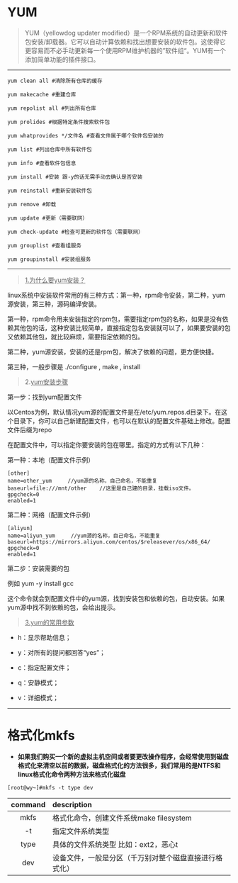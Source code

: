 # YUM

> YUM（yellowdog updater modified）是一个RPM系统的自动更新和软件包安装/卸载器。它可以自动计算依赖和找出想要安装的软件包。这使得它更容易而不必手动更新每一个使用RPM维护机器的”软件组“。YUM有一个添加简单功能的插件接口。

---

```shell
yum clean all #清除所有仓库的缓存
```

```shell
yum makecache #重建仓库
```

```shell
yum repolist all #列出所有仓库
```

```shell
yum prolides #根据特定条件搜索软件包
```

```shell
yum whatprovides */文件名 #查看文件属于哪个软件包安装的
```

```shell
yum list #列出仓库中所有软件包
```

```shell
yum info #查看软件包信息
```

```shell
yum install #安装 跟-y的话无需手动去确认是否安装
```

```shell
yum reinstall #重新安装软件包
```

```shell
yum remove #卸载
```

```shell
yum update #更新（需要联网）
```

```shell
yum check-update #检查可更新的软件包（需要联网）
```

```shell
yum grouplist #查看组服务
```

```shell
yum groupinstall #安装组服务
```

---

> 
>
> <u>1.为什么要yum安装？</u>

linux系统中安装软件常用的有三种方式：第一种，rpm命令安装，第二种，yum源安装，第三种，源码编译安装。

第一种，rpm命令用来安装指定的rpm包，需要指定rpm包的名称，如果是没有依赖其他包的话，这种安装比较简单，直接指定包名安装就可以了，如果要安装的包又依赖其他包，就比较麻烦，需要指定依赖的包。

第二种，yum源安装，安装的还是rpm包，解决了依赖的问题，更方便快捷。

第三种，一般步骤是 ./configure  , make , install 

> 
>
> 2.<u>yum安装步骤</u>

第一步：找到yum配置文件

以Centos为例，默认情况yum源的配置文件是在/etc/yum.repos.d目录下。在这个目录下，你可以自己新建配置文件，也可以在默认的配置文件基础上修改。配置文件后缀为repo

在配置文件中，可以指定你要安装的包在哪里。指定的方式有以下几种：

第一种：本地（配置文件示例）

```shell
[other]     
name=other_yum     //yum源的名称，自己命名，不能重复
baseurl=file:///mnt/other    //这里是自己建的目录，挂载iso文件。
gpgcheck=0
enabled=1
```

第二种：网络（配置文件示例）

```shell
[aliyun]     
name=aliyun_yum     //yum源的名称，自己命名，不能重复
baseurl=https://mirrors.aliyun.com/centos/$releasever/os/x86_64/
gpgcheck=0
enabled=1
```

第二步：安装需要的包

例如 yum -y install gcc

这个命令就会到配置文件中的yum源，找到安装包和依赖的包，自动安装。如果yum源中找不到依赖的包，会给出提示。

> 
>
> <u>3.yum的常用参数</u>

- h：显示帮助信息；

- y：对所有的提问都回答“yes”；

- c：指定配置文件；

- q：安静模式；

- v：详细模式；

  

---



# 格式化mkfs

* **如果我们购买一个新的虚拟主机空间或者要更改操作程序，会经常使用到磁盘格式化来清空以前的数据，磁盘格式化的方法很多，我们常用的是NTFS和linux格式化命令两种方法来格式化磁盘**

  

```shell 
[root@wy~]#mkfs -t type dev
```

| command | description                                            |
| :-----: | :----------------------------------------------------- |
|  mkfs   | 格式化命令，创建文件系统make filesystem                |
|   -t    | 指定文件系统类型                                       |
|  type   | 具体的文件系统类型 比如：ext2，恶心t                   |
|   dev   | 设备文件，一般是分区（千万别对整个磁盘直接进行格式化） |

